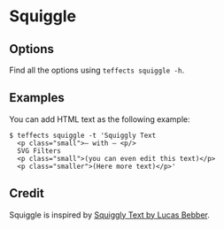 # Squiggle


## Options

Find all the options using `teffects squiggle -h`.

## Examples

You can add HTML text as the following example:

```
$ teffects squiggle -t 'Squiggly Text
  <p class="small">– with – <p/>
  SVG Filters 
  <p class="small">(you can even edit this text)</p>
  <p class="smaller">(Here more text)</p>'
```

## Credit

Squiggle is inspired by [Squiggly Text by Lucas Bebber](https://codepen.io/lbebber/pen/KwGEQv).

